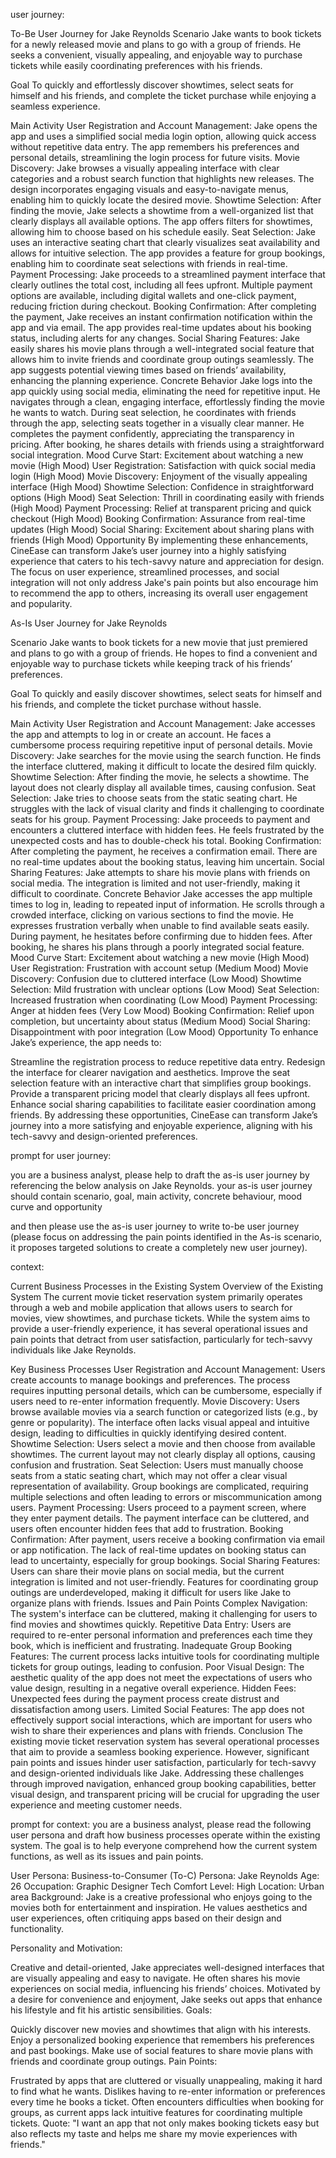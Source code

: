 user journey:

To-Be User Journey for Jake Reynolds
Scenario
Jake wants to book tickets for a newly released movie and plans to go with a group of friends. He seeks a convenient, visually appealing, and enjoyable way to purchase tickets while easily coordinating preferences with his friends.

Goal
To quickly and effortlessly discover showtimes, select seats for himself and his friends, and complete the ticket purchase while enjoying a seamless experience.

Main Activity
User Registration and Account Management:
Jake opens the app and uses a simplified social media login option, allowing quick access without repetitive data entry.
The app remembers his preferences and personal details, streamlining the login process for future visits.
Movie Discovery:
Jake browses a visually appealing interface with clear categories and a robust search function that highlights new releases.
The design incorporates engaging visuals and easy-to-navigate menus, enabling him to quickly locate the desired movie.
Showtime Selection:
After finding the movie, Jake selects a showtime from a well-organized list that clearly displays all available options.
The app offers filters for showtimes, allowing him to choose based on his schedule easily.
Seat Selection:
Jake uses an interactive seating chart that clearly visualizes seat availability and allows for intuitive selection.
The app provides a feature for group bookings, enabling him to coordinate seat selections with friends in real-time.
Payment Processing:
Jake proceeds to a streamlined payment interface that clearly outlines the total cost, including all fees upfront.
Multiple payment options are available, including digital wallets and one-click payment, reducing friction during checkout.
Booking Confirmation:
After completing the payment, Jake receives an instant confirmation notification within the app and via email.
The app provides real-time updates about his booking status, including alerts for any changes.
Social Sharing Features:
Jake easily shares his movie plans through a well-integrated social feature that allows him to invite friends and coordinate group outings seamlessly.
The app suggests potential viewing times based on friends’ availability, enhancing the planning experience.
Concrete Behavior
Jake logs into the app quickly using social media, eliminating the need for repetitive input.
He navigates through a clean, engaging interface, effortlessly finding the movie he wants to watch.
During seat selection, he coordinates with friends through the app, selecting seats together in a visually clear manner.
He completes the payment confidently, appreciating the transparency in pricing.
After booking, he shares details with friends using a straightforward social integration.
Mood Curve
Start: Excitement about watching a new movie (High Mood)
User Registration: Satisfaction with quick social media login (High Mood)
Movie Discovery: Enjoyment of the visually appealing interface (High Mood)
Showtime Selection: Confidence in straightforward options (High Mood)
Seat Selection: Thrill in coordinating easily with friends (High Mood)
Payment Processing: Relief at transparent pricing and quick checkout (High Mood)
Booking Confirmation: Assurance from real-time updates (High Mood)
Social Sharing: Excitement about sharing plans with friends (High Mood)
Opportunity
By implementing these enhancements, CineEase can transform Jake’s user journey into a highly satisfying experience that caters to his tech-savvy nature and appreciation for design. The focus on user experience, streamlined processes, and social integration will not only address Jake's pain points but also encourage him to recommend the app to others, increasing its overall user engagement and popularity.

As-Is User Journey for Jake Reynolds

Scenario
Jake wants to book tickets for a new movie that just premiered and plans to go with a group of friends. He hopes to find a convenient and enjoyable way to purchase tickets while keeping track of his friends’ preferences.

Goal
To quickly and easily discover showtimes, select seats for himself and his friends, and complete the ticket purchase without hassle.

Main Activity
User Registration and Account Management:
Jake accesses the app and attempts to log in or create an account.
He faces a cumbersome process requiring repetitive input of personal details.
Movie Discovery:
Jake searches for the movie using the search function.
He finds the interface cluttered, making it difficult to locate the desired film quickly.
Showtime Selection:
After finding the movie, he selects a showtime.
The layout does not clearly display all available times, causing confusion.
Seat Selection:
Jake tries to choose seats from the static seating chart.
He struggles with the lack of visual clarity and finds it challenging to coordinate seats for his group.
Payment Processing:
Jake proceeds to payment and encounters a cluttered interface with hidden fees.
He feels frustrated by the unexpected costs and has to double-check his total.
Booking Confirmation:
After completing the payment, he receives a confirmation email.
There are no real-time updates about the booking status, leaving him uncertain.
Social Sharing Features:
Jake attempts to share his movie plans with friends on social media.
The integration is limited and not user-friendly, making it difficult to coordinate.
Concrete Behavior
Jake accesses the app multiple times to log in, leading to repeated input of information.
He scrolls through a crowded interface, clicking on various sections to find the movie.
He expresses frustration verbally when unable to find available seats easily.
During payment, he hesitates before confirming due to hidden fees.
After booking, he shares his plans through a poorly integrated social feature.
Mood Curve
Start: Excitement about watching a new movie (High Mood)
User Registration: Frustration with account setup (Medium Mood)
Movie Discovery: Confusion due to cluttered interface (Low Mood)
Showtime Selection: Mild frustration with unclear options (Low Mood)
Seat Selection: Increased frustration when coordinating (Low Mood)
Payment Processing: Anger at hidden fees (Very Low Mood)
Booking Confirmation: Relief upon completion, but uncertainty about status (Medium Mood)
Social Sharing: Disappointment with poor integration (Low Mood)
Opportunity
To enhance Jake’s experience, the app needs to:

Streamline the registration process to reduce repetitive data entry.
Redesign the interface for clearer navigation and aesthetics.
Improve the seat selection feature with an interactive chart that simplifies group bookings.
Provide a transparent pricing model that clearly displays all fees upfront.
Enhance social sharing capabilities to facilitate easier coordination among friends.
By addressing these opportunities, CineEase can transform Jake’s journey into a more satisfying and enjoyable experience, aligning with his tech-savvy and design-oriented preferences.

prompt for user journey:

you are a business analyst, please help to draft the as-is user journey by referencing the below analysis on Jake Reynolds.
your as-is user journey should contain scenario, goal, main activity, concrete behaviour, mood curve and opportunity

and then please use the as-is user journey to write to-be user journey (please focus on addressing the pain points identified in the As-is scenario, it proposes targeted solutions to create a completely new user journey).

context:

Current Business Processes in the Existing System
Overview of the Existing System
The current movie ticket reservation system primarily operates through a web and mobile application that allows users to search for movies, view showtimes, and purchase tickets. While the system aims to provide a user-friendly experience, it has several operational issues and pain points that detract from user satisfaction, particularly for tech-savvy individuals like Jake Reynolds.

Key Business Processes
User Registration and Account Management:
Users create accounts to manage bookings and preferences.
The process requires inputting personal details, which can be cumbersome, especially if users need to re-enter information frequently.
Movie Discovery:
Users browse available movies via a search function or categorized lists (e.g., by genre or popularity).
The interface often lacks visual appeal and intuitive design, leading to difficulties in quickly identifying desired content.
Showtime Selection:
Users select a movie and then choose from available showtimes.
The current layout may not clearly display all options, causing confusion and frustration.
Seat Selection:
Users must manually choose seats from a static seating chart, which may not offer a clear visual representation of availability.
Group bookings are complicated, requiring multiple selections and often leading to errors or miscommunication among users.
Payment Processing:
Users proceed to a payment screen, where they enter payment details.
The payment interface can be cluttered, and users often encounter hidden fees that add to frustration.
Booking Confirmation:
After payment, users receive a booking confirmation via email or app notification.
The lack of real-time updates on booking status can lead to uncertainty, especially for group bookings.
Social Sharing Features:
Users can share their movie plans on social media, but the current integration is limited and not user-friendly.
Features for coordinating group outings are underdeveloped, making it difficult for users like Jake to organize plans with friends.
Issues and Pain Points
Complex Navigation: The system's interface can be cluttered, making it challenging for users to find movies and showtimes quickly.
Repetitive Data Entry: Users are required to re-enter personal information and preferences each time they book, which is inefficient and frustrating.
Inadequate Group Booking Features: The current process lacks intuitive tools for coordinating multiple tickets for group outings, leading to confusion.
Poor Visual Design: The aesthetic quality of the app does not meet the expectations of users who value design, resulting in a negative overall experience.
Hidden Fees: Unexpected fees during the payment process create distrust and dissatisfaction among users.
Limited Social Features: The app does not effectively support social interactions, which are important for users who wish to share their experiences and plans with friends.
Conclusion
The existing movie ticket reservation system has several operational processes that aim to provide a seamless booking experience. However, significant pain points and issues hinder user satisfaction, particularly for tech-savvy and design-oriented individuals like Jake. Addressing these challenges through improved navigation, enhanced group booking capabilities, better visual design, and transparent pricing will be crucial for upgrading the user experience and meeting customer needs.

prompt for context:
you are a business analyst, please read the following user persona and draft  how business processes operate within the existing
system. The goal is to help everyone comprehend how the current system functions, as well as its
issues and pain points.

User Persona: Business-to-Consumer (To-C)
Persona: Jake Reynolds
Age: 26
Occupation: Graphic Designer
Tech Comfort Level: High
Location: Urban area
Background: Jake is a creative professional who enjoys going to the movies both for entertainment and inspiration. He values aesthetics and user experiences, often critiquing apps based on their design and functionality.

Personality and Motivation:

Creative and detail-oriented, Jake appreciates well-designed interfaces that are visually appealing and easy to navigate.
He often shares his movie experiences on social media, influencing his friends’ choices.
Motivated by a desire for convenience and enjoyment, Jake seeks out apps that enhance his lifestyle and fit his artistic sensibilities.
Goals:

Quickly discover new movies and showtimes that align with his interests.
Enjoy a personalized booking experience that remembers his preferences and past bookings.
Make use of social features to share movie plans with friends and coordinate group outings.
Pain Points:

Frustrated by apps that are cluttered or visually unappealing, making it hard to find what he wants.
Dislikes having to re-enter information or preferences every time he books a ticket.
Often encounters difficulties when booking for groups, as current apps lack intuitive features for coordinating multiple tickets.
Quote: "I want an app that not only makes booking tickets easy but also reflects my taste and helps me share my movie experiences with friends."